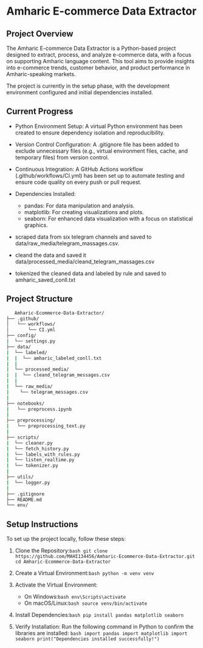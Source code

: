 # Amharic E-commerce Data Extractor


## Project Overview

The Amharic E-commerce Data Extractor is a Python-based project designed to extract, process, and analyze e-commerce data, with a focus on supporting Amharic language content. This tool aims to provide insights into e-commerce trends, customer behavior, and product performance in Amharic-speaking markets.

The project is currently in the setup phase, with the development environment configured and initial dependencies installed.


## Current Progress





- Python Environment Setup: A virtual Python environment has been created to ensure dependency isolation and reproducibility.

- Version Control Configuration: A .gitignore file has been added to exclude unnecessary files (e.g., virtual environment files, cache, and temporary files) from version control.

- Continuous Integration: A GitHub Actions workflow (.github/workflows/CI.yml) has been set up to automate testing and ensure code quality on every push or pull request.

- Dependencies Installed:

    - pandas: For data manipulation and analysis.
    - matplotlib: For creating visualizations and plots.
    - seaborn: For enhanced data visualization with a focus on statistical graphics.

- scraped data from six telegram channels and saved to data/raw_media/telegram_massages.csv.
- cleand the data and saved it data/processed_media/cleand_telegram_massages.csv
- tokenized the cleaned data and labeled by rule and saved to amharic_saved_conll.txt   


## Project Structure

```bash
   Amharic-Ecommerce-Data-Extractor/
├── .github/
│   └── workflows/
│       └── CI.yml
├── config/
|  └── settings.py 
├── data/
|  └── labeled/
|  |  └── amharic_labeled_conll.txt
|  |
|  └── processed_media/ 
|  |  └── cleand_telegram_messages.csv
|  |
|  └── raw_media/
|    └── telegram_messages.csv
|
├── notebooks/
|   └── preprocess.ipynb
|
├── preprocessing/
|   └── preprocessing_text.py
|
├── scripts/
|  └── cleaner.py
|  └── fetch_history.py
|  └── labels_with_rules.py
|  └── listen_realtime.py
|  └── tokenizer.py
|
├── utils/
|  └── logger.py
|
├── .gitignore
├── README.md
└── env/

```

## Setup Instructions
To set up the project locally, follow these steps:
 1. Clone the Repository:```bash git clone https://github.com/MAHI134456/Amharic-Ecommerce-Data-Extractor.git cd Amharic-Ecommerce-Data-Extractor```

 2. Create a Virtual Environment:```bash python -m venv venv```

 3. Activate the Virtual Environment: 
    - On Windows:```bash env\Scripts\activate```
    - On macOS/Linux:```bash source venv/bin/activate```

 4. Install Dependencies:```bash pip install pandas matplotlib seaborn```

 5. Verify Installation: Run the following command in Python to confirm the libraries are installed:
     ```bash import pandas import matplotlib import seaborn print("Dependencies installed successfully!")```
